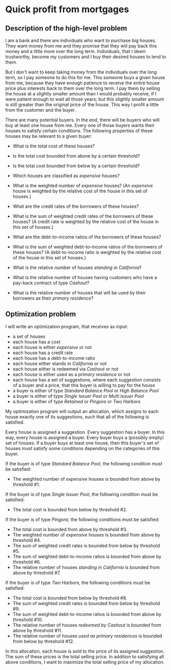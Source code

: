# Quick profit from mortgages

## Description of the high-level problem

I am a bank and there are individuals who want to purchase big houses. They want money from me and they promise that they will pay back this money and a little more over the long term. Individuals, that I deem trustworthy, become my customers and I buy their desired houses to lend to them.

But I don't want to keep taking money from the individuals over the long term, so I pay someone to do this for me. This someone buys a given house from me, because they have enough patience to receive the entire house price plus interests back to them over the long term. I pay them by selling the house at a slightly smaller amount than I would probably receive, if I were patient enough to wait all those years; but this slightly smaller amount is still greater than the original price of the house. This way I profit a little from the customer and the buyer.

There are many potential buyers. In the end, there will be buyers who will buy at least one house from me. Every one of those buyers wants their houses to satisfy certain conditions. The following properties of these houses may be relevant to a given buyer:
* What is the total cost of these houses?
* Is the total cost bounded from above by a certain threshold?
* Is the total cost bounded from below by a certain threshold?

* Which houses are classified as *expensive* houses?
* What is the weighted number of *expensive* houses? (An *expensive* house is weighted by the relative cost of the house in this set of houses.)


* What are the credit rates of the borrowers of these houses?
* What is the sum of weighted credit rates of the borrowers of these houses? (A credit rate is weighted by the relative cost of the house in this set of houses.)

* What are the debt-to-income ratios of the borrowers of these houses?
* What is the sum of weighted debt-to-income ratios of the borrowers of these houses? (A debt-to-income ratio is weighted by the relative cost of the house in this set of houses.)

* What is the relative number of houses *standing in California*?
* What is the relative number of houses having customers who have a pay-back contract of type *Cashout*?
* What is the relative number of houses that will be used by their borrowers as their *primary residence*?

## Optimization problem

I will write an optimization program, that receives as input:
* a set of houses
* each house has a cost
* each house is either *expensive* or not
* each house has a credit rate
* each house has a debt-to-income ratio
* each house either stands in *California* or not
* each house either is redeemed via *Cashout* or not
* each house is either used as a *primary residence* or not
* each house has a set of suggestions, where each suggestion consists of a buyer and a price, that this buyer is willing to pay for the house
* a buyer is either of type *Standard Balance Pool* or *High Balance Pool*
* a buyer is either of type *Single Issuer Pool* or *Multi Issuer Pool*
* a buyer is either of type *Retained* or *Pingora* or *Two Harbors*

My optimization program will output an allocation, which assigns to each house exactly one of its suggestions, such that all of the following is satisfied.

Every house is assigned a suggestion. Every suggestion has a buyer. In this way, every house is assigned a buyer. Every buyer buys a (possibly empty) set of houses. If a buyer buys at least one house, then this buyer's set of houses must satisfy some conditions depending on the categories of this buyer.

If the buyer is of type *Standard Balance Pool*, the following condition must be satisfied:
* The weighted number of *expensive* houses is bounded from above by threshold #1.

If the buyer is of type *Single Issuer Pool*, the following condition must be satisfied:
* The total cost is bounded from below by threshold #2.

If the buyer is of type *Pingora*, the following conditions must be satisfied:
* The total cost is bounded from above by threshold #3.
* The weighted number of *expensive* houses is bounded from above by threshold #4.
* The sum of weighted credit rates is bounded from below by threshold #5.
* The sum of weighted debt-to-income ratios is bounded from above by threshold #6.
* The relative number of houses *standing in California* is bounded from above by threshold #7.

If the buyer is of type *Two Harbors*, the following conditions must be satisfied:
* The total cost is bounded from below by threshold #8.
* The sum of weighted credit rates is bounded from below by threshold #9.
* The sum of weighted debt-to-income ratios is bounded from above by threshold #10.
* The relative number of houses *redeemed by Cashout* is bounded from above by threshold #11.
* The relative number of houses *used as primary residences* is bounded from below by threshold #12.

In this allocation, each house is sold to the price of its assigned suggestion. The sum of these prices is the total selling price. In addition to satisfying all above conditions, I want to maximize the total selling price of my allocation.
